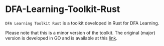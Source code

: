 # DFA-Learning-Toolkit-Rust

`DFA Learning Toolkit Rust` is a toolkit developed in Rust for DFA Learning.

Please note that this is a minor version of the toolkit. The original (major) version is developed in GO and is available at this [link](https://github.com/Cherrett/DFA-Learning-Toolkit).
